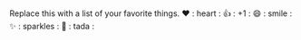 Replace this with a list of your favorite things.
❤️	: heart :
👍	: +1 :
😄	: smile :
✨	: sparkles :
🎉	: tada :
